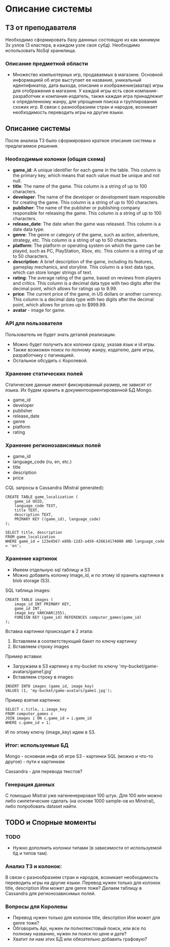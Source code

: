 # Описание системы

## ТЗ от преподавателя
Необходимо сформировать базу даннных состоящую из как минимум 3х узлов (3 кластера, в каждом узле своя субд). Необходимо использовать NoSql хранилища.

### Описание предметной области
* Множество компьютерных игр, продаваемых в магазине. Основной информацией об игре
выступает ее название, уникальный идентификатор, дата выхода, описание и изображение(аватар) игры для отображения в магазине. У каждой игры есть своя компания-разработчик и компания-издатель, также каждая игра принадлежит к определенному жанру, для упрощения поиска и группирования схожих игр. В связи с разнообразием стран и народов, возникает необходимость переводить игры на другие языки.

## Описание системы
После анализа ТЗ было сформировано краткое описание системы и предлагаемое решения.

### Необходимые колонки (общая схема)
* **game_id**: A unique identifier for each game in the table. This column is the primary key, which means that each value must be unique and not null.
* **title**: The name of the game. This column is a string of up to 100 characters.
* **developer**: The name of the developer or development team responsible for creating the game. This column is a string of up to 100 characters.
* **publisher**: The name of the publisher or publishing company responsible for releasing the game. This column is a string of up to 100 characters.
* **release_date**: The date when the game was released. This column is a date data type.
* **genre**: The genre or category of the game, such as action, adventure, strategy, etc. This column is a string of up to 50 characters.
* **platform**: The platform or operating system on which the game can be played, such as PC, PlayStation, Xbox, etc. This column is a string of up to 50 characters.
* **description**: A brief description of the game, including its features, gameplay mechanics, and storyline. This column is a text data type, which can store longer strings of text.
* **rating**: The average rating of the game, based on reviews from players and critics. This column is a decimal data type with two digits after the decimal point, which allows for ratings up to 9.99.
* **price**: The current price of the game, in US dollars or another currency. This column is a decimal data type with two digits after the decimal point, which allows for prices up to $999.99.
* **avatar** - image for game.

### API для пользователя
Пользователь не будет знать деталей реализации. 
* Можно будет получить все колонки сразу, указав язык и id игры. 
* Также возможен поиск по полному жанру, издателю, дате игры, разработчику с пагинацией.
* Остальное обсудить с Королевой.

### Хранение статических полей
Статические данные имеют фиксированный размер, не зависят от языка. Их будем хранить в документоориентированной БД Mongo.
* game_id
* developer
* publisher
* release_date
* genre
* platform
* rating

### Хранение регионозависимых полей
* game_id
* language_code (ru, en, etc.)
* title 
* description
* price

CQL запросы в Cassandra (Mistral generated):
```
CREATE TABLE game_localization (
    game_id UUID,
    language_code TEXT,
    title TEXT,
    description TEXT,
    PRIMARY KEY ((game_id), language_code)
);
```
```
SELECT title, description
FROM game_localization
WHERE game_id = 123e4567-e89b-12d3-a456-426614174000 AND language_code = 'en';
```

### Хранение картинок
* Имеем отдельную sql таблицу и S3
* Можно добавить колонку image_id, и по этому id хранить картинки в blob storage (S3).

SQL таблица images:
```
CREATE TABLE images (
    image_id INT PRIMARY KEY,
    game_id INT,
    image_key VARCHAR(255),
    FOREIGN KEY (game_id) REFERENCES computer_games(game_id)
);
```
Вставка картинки происходит в 2 этапа:
1. Вставляем в соответствующий бакет по ключу картинку
2. Вставляем строку images

Пример вставки:
* Загружаем в S3 картинку в my-bucket по ключу 'my-bucket/game-avatars/game1.jpg'
* Вставляем строку в images:
```
INSERT INTO images (game_id, image_key)
VALUES (1, 'my-bucket/game-avatars/game1.jpg');
```

Пример взятия картинки:
```
SELECT c.title, i.image_key
FROM computer_games c
JOIN images i ON c.game_id = i.game_id
WHERE c.game_id = 1;
```
И по этому ключу (image_key) идем в S3.

### Итог: используемые БД
Mongo - основная инфа об игре
S3 - картинки
SQL (можно и что-то другое) - пути к картинкам

Cassandra - для перевода текстов?

### Генерация данных
С помощью Mistral уже нагененерировал 100 штук. Для 100 млн можно либо синтетические сделать (на основе 1000 sample-ов из Minstral), либо попробовать dataset найти.

## TODO и Спорные моменты
### TODO
* Нужно дополнить колонки типами (в зависимости от используемой бд и типов там).

### Анализ ТЗ и колонок:
В связи с разнообразием стран и народов, возникает необходимость переводить игры на другие языки.
Перевод нужен только для колонок title, description
Или может для genre тоже?
Делаем таблицу в Cassandra для регионозависимых полей.

### Вопросы для Королевы
* Перевод нужен только для колонок title, description
Или может для genre тоже?
* Обговорить Api, нужен ли полнотекстовый поиск, или все по полному названию, нужен ли поиск по цене и дате?
* Хватит ли нам этих БД или обязательно добавить графовую?